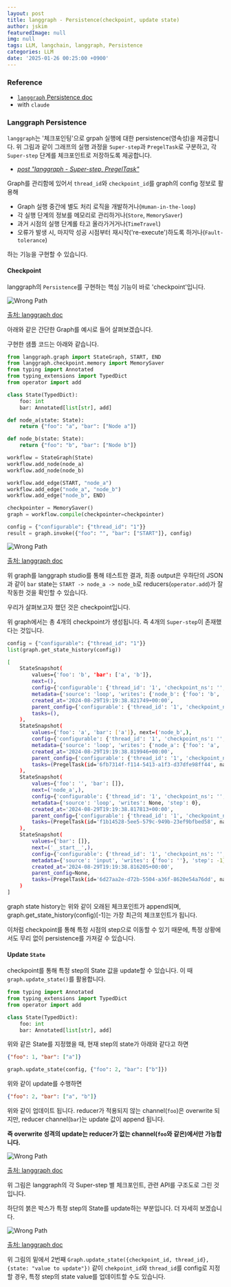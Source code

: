 ```yaml
---
layout: post
title: langgraph - Persistence(checkpoint, update state)
author: jskim
featuredImage: null
img: null
tags: LLM, langchain, langgraph, Persistence
categories: LLM
date: '2025-01-26 00:25:00 +0900'
---
```


### Reference
- [`langgraph` Persistence doc](https://langchain-ai.github.io/langgraph/concepts/persistence/)
- with `claude`

### Langgraph Persistence

`langgraph`는 '체크포인팅'으로 grpah 실행에 대한 persistence(영속성)을 제공합니다. 위 그림과 같이 그래프의 실행 과정을 `Super-step`과 `PregelTask`로 구분하고, 각 `Super-step` 단계를 체크포인트로 저장하도록 제공합니다.
- [*post "langgraph - Super-step, PregelTask"*]()

Graph를 관리함에 있어서 `thread_id`와 `checkpoint_id`를 graph의 config 정보로 활용해 

- Graph 실행 중간에 별도 처리 로직을 개발하거나(`Human-in-the-loop`)
- 각 실행 단계의 정보를 메모리로 관리하거나(`Store`, `MemorySaver`)
- 과거 시점의 실행 단계롤 타고 올라가거거나(`TimeTravel`)
- 오류가 발생 시, 마지막 성공 시점부터 재시작('re-execute')하도록 하거나(`Fault-tolerance`)

하는 기능을 구현할 수 있습니다.

#### Checkpoint

langgraph의 `Persistence`를 구현하는 핵심 기능이 바로 'checkpoint'입니다.

<img src="../assets/img/llm/langgraph_persistence.png" alt="Wrong Path">

[출처: langgraph doc](https://langchain-ai.github.io/langgraph/concepts/persistence/)

아래와 같은 간단한 Graph를 예시로 들어 살펴보겠습니다.

구현한 샘플 코드는 아래와 같습니다.

```python
from langgraph.graph import StateGraph, START, END
from langgraph.checkpoint.memory import MemorySaver
from typing import Annotated
from typing_extensions import TypedDict
from operator import add

class State(TypedDict):
    foo: int
    bar: Annotated[list[str], add]

def node_a(state: State):
    return {"foo": "a", "bar": ["Node a"]}

def node_b(state: State):
    return {"foo": "b", "bar": ["Node b"]}

workflow = StateGraph(State)
workflow.add_node(node_a)
workflow.add_node(node_b)

workflow.add_edge(START, "node_a")
workflow.add_edge("node_a", "node_b")
workflow.add_edge("node_b", END)

checkpointer = MemorySaver()
graph = workflow.compile(checkpointer=checkpointer)

config = {"configurable": {"thread_id": "1"}}
result = graph.invoke({"foo": "", "bar": ["START"]}, config)
```

<img src="../assets/img/llm/langgraph_checkpoint1.png" alt="Wrong Path">

[출처: langgraph doc](https://langchain-ai.github.io/langgraph/concepts/persistence/)

위 graph를 langgraph studio를 통해 테스트한 결과, 최종 output은 우하단의 JSON과 같이 `bar` state는 `START -> node_a -> node_b`로 reducers(`operator.add`)가 잘 작동한 것을 확인할 수 있습니다.

우리가 살펴보고자 했던 것은 checkpoint입니다.

위 graph에서는 총 4개의 checkpoint가 생성됩니다. 즉 4개의 `Super-step`이 존재했다는 것입니다.

```python
config = {"configurable": {"thread_id": "1"}}
list(graph.get_state_history(config))
```

```bash
[
    StateSnapshot(
        values={'foo': 'b', 'bar': ['a', 'b']},
        next=(),
        config={'configurable': {'thread_id': '1', 'checkpoint_ns': '', 'checkpoint_id': '1ef663ba-28fe-6528-8002-5a559208592c'}},
        metadata={'source': 'loop', 'writes': {'node_b': {'foo': 'b', 'bar': ['b']}}, 'step': 2},
        created_at='2024-08-29T19:19:38.821749+00:00',
        parent_config={'configurable': {'thread_id': '1', 'checkpoint_ns': '', 'checkpoint_id': '1ef663ba-28f9-6ec4-8001-31981c2c39f8'}},
        tasks=(),
    ),
    StateSnapshot(
        values={'foo': 'a', 'bar': ['a']}, next=('node_b',),
        config={'configurable': {'thread_id': '1', 'checkpoint_ns': '', 'checkpoint_id': '1ef663ba-28f9-6ec4-8001-31981c2c39f8'}},
        metadata={'source': 'loop', 'writes': {'node_a': {'foo': 'a', 'bar': ['a']}}, 'step': 1},
        created_at='2024-08-29T19:19:38.819946+00:00',
        parent_config={'configurable': {'thread_id': '1', 'checkpoint_ns': '', 'checkpoint_id': '1ef663ba-28f4-6b4a-8000-ca575a13d36a'}},
        tasks=(PregelTask(id='6fb7314f-f114-5413-a1f3-d37dfe98ff44', name='node_b', error=None, interrupts=()),),
    ),
    StateSnapshot(
        values={'foo': '', 'bar': []},
        next=('node_a',),
        config={'configurable': {'thread_id': '1', 'checkpoint_ns': '', 'checkpoint_id': '1ef663ba-28f4-6b4a-8000-ca575a13d36a'}},
        metadata={'source': 'loop', 'writes': None, 'step': 0},
        created_at='2024-08-29T19:19:38.817813+00:00',
        parent_config={'configurable': {'thread_id': '1', 'checkpoint_ns': '', 'checkpoint_id': '1ef663ba-28f0-6c66-bfff-6723431e8481'}},
        tasks=(PregelTask(id='f1b14528-5ee5-579c-949b-23ef9bfbed58', name='node_a', error=None, interrupts=()),),
    ),
    StateSnapshot(
        values={'bar': []},
        next=('__start__',),
        config={'configurable': {'thread_id': '1', 'checkpoint_ns': '', 'checkpoint_id': '1ef663ba-28f0-6c66-bfff-6723431e8481'}},
        metadata={'source': 'input', 'writes': {'foo': ''}, 'step': -1},
        created_at='2024-08-29T19:19:38.816205+00:00',
        parent_config=None,
        tasks=(PregelTask(id='6d27aa2e-d72b-5504-a36f-8620e54a76dd', name='__start__', error=None, interrupts=()),),
    )
]
```

graph state history는 위와 같이 오래된 체크포인트가 append되며, graph.get_state_history(config)[-1]는 가장 최근의 체크포인트가 됩니다.

이처럼 checkpoint를 통해 특정 시점의 step으로 이동할 수 있기 때문에, 특정 상황에서도 무리 없이 persistence를 가져갈 수 있습니다.

#### Update `State`

checkpoint를 통해 특정 step의 State 값을 update할 수 있습니다. 이 때 `graph.update_state()`를 활용합니다.

```python
from typing import Annotated
from typing_extensions import TypedDict
from operator import add

class State(TypedDict):
    foo: int
    bar: Annotated[list[str], add]
```

위와 같은 State를 지정했을 때, 현재 step의 state가 아래와 같다고 하면

```json
{"foo": 1, "bar": ["a"]}
```

```python
graph.update_state(config, {"foo": 2, "bar": ["b"]})
```

위와 같이 update를 수행하면

```json
{"foo": 2, "bar": ["a", "b"]}
```

위와 같이 업데이트 됩니다. reducer가 적용되지 않는 channel(`foo`)은 overwrite 되지만, reducer channel(`bar`)는 update 값이 append 됩니다.

**즉 overwrite 성격의 update는 reducer가 없는 channel(`foo`와 같은)에서만 가능합니다.**


<img src="../assets/img/llm/langgraph_checkpoint2.png" alt="Wrong Path">

[출처: langgraph doc](https://langchain-ai.github.io/langgraph/concepts/persistence/)

위 그림은 langgraph의 각 Super-step 별 체크포인트, 관련 API를 구조도로 그린 것입니다.

하단의 붉은 박스가 특정 step의 State를 update하는 부분입니다. 더 자세히 보겠습니다.

<img src="../assets/img/llm/langgraph_checkpoint3.png" alt="Wrong Path">

[출처: langgraph doc](https://langchain-ai.github.io/langgraph/concepts/persistence/)

위 그림의 밑에서 2번째 `Graph.update_state({checkpoint_id, thread_id}, {state: "value to update"})` 같이 `chekpoint_id`와 `thread_id`를 config로 지정할 경우, 특정 step의 state value를 업데이트할 수도 있습니다.